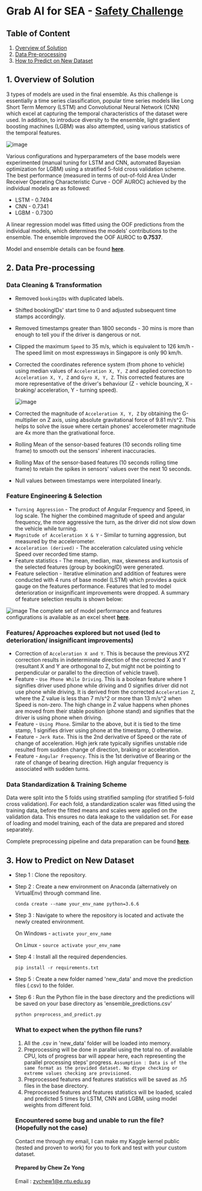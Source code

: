 # Grab AI for SEA - [Safety Challenge](https://www.aiforsea.com/safety)

## Table of Content

1. <a href='#1'> Overview of Solution </a>
2. <a href='#2'> Data Pre-processing </a>
3. <a href='#3'> How to Predict on New Dataset </a>

## <a id='1'> 1. Overview of Solution </a>

3 types of models are used in the final ensemble. As this challenge is essentially a time series classification, popular time series models like Long Short Term Memory (LSTM) and Convolutional Neural Network (CNN) which excel at capturing the temporal characteristics of the dataset were used. In addition, to introduce diversity to the ensemble, light gradient boosting machines (LGBM) was also attempted, using various statistics of the temporal features. 

![image](https://user-images.githubusercontent.com/43180977/59527572-8b3f3400-8f0e-11e9-8259-f702f43be42f.png)

Various configurations and hyperparameters of the base models were experimented (manual tuning for LSTM and CNN, automated Bayesian optimization for LGBM) using a stratified 5-fold cross validation scheme. The best performance (measured in terms of out-of-fold Area Under Receiver Operating Characteristic Curve - OOF AUROC) achieved by the individual models are as followed:
- LSTM - 0.7494
- CNN  - 0.7341
- LGBM - 0.7300

A linear regression model was fitted using the OOF predictions from the individual models, which determines the models' contributions to the ensemble. The ensemble improved the OOF AUROC to **0.7537**.

Model and ensemble details can be found [**here**](https://github.com/Toukenize/grab_aiforsea_safety/tree/master/development_notebooks/model_training).

## <a id='2'> 2. Data Pre-processing </a>

### Data Cleaning & Transformation

- Removed `bookingIDs` with duplicated labels.
- Shifted bookingIDs' start time to 0 and adjusted subsequent time stamps accordingly.
- Removed timestamps greater than 1800 seconds - 30 mins is more than enough to tell you if the driver is dangerous or not.
- Clipped the maximum `Speed` to 35 m/s, which is equivalent to 126 km/h - The speed limit on most expressways in Singapore is only 90 km/h.
- Corrected the coordinates reference system (from phone to vehicle) using median values of `Acceleration X, Y, Z` and applied correction to `Acceleration X, Y, Z` and `Gyro X, Y, Z`. 
  This corrected features are more representative of the driver's behaviour (Z - vehicle bouncing, X - braking/ acceleration, Y - turning speed).
  
  ![image](https://user-images.githubusercontent.com/43180977/59551778-4fa97600-8fb1-11e9-9345-868eee529852.png)

- Corrected the magnitude of `Acceleration X, Y, Z` by obtaining the G-multiplier on Z axis, using absolute gravitational force of 9.81 m/s^2. This helps to solve the issue where certain phones' accelerometer magnitude are 4x more than the grativational force.
- Rolling Mean of the sensor-based features (10 seconds rolling time frame) to smooth out the sensors' inherent inaccuracies.
- Rolling Max of the sensor-based features (10 seconds rolling time frame) to retain the spikes in sensors' values over the next 10 seconds.
- Null values between timestamps were interpolated linearly.

### Feature Engineering & Selection

- `Turning Aggression` - The product of Angular Frequency and Speed, in log scale. The higher the combined magnitude of speed and angular frequency, the more aggressive the turn, as the driver did not slow down the vehicle while turning.
- `Magnitude of Acceleration X & Y` - Similar to turning aggression, but measured by the accelerometer.
- `Acceleration (derived)` - The acceleration calculated using vehicle Speed over recorded time stamp.
- Feature statistics - The mean, median, max, skewness and kurtosis of the selected features (group by bookingID) were generated.
- Feature selection - Iterative elimination and addition of features were conducted with 4 runs of base model (LSTM) which provides a quick gauge on the features performance. Features that led to model deterioration or insignificant improvements were dropped. A summary of feature selection results is shown below:

![image](https://user-images.githubusercontent.com/43180977/59551962-db240680-8fb3-11e9-9a00-c21f2f3c626e.png)
The complete set of model performance and features configurations is available as an excel sheet [**here**](https://github.com/Toukenize/grab_aiforsea_safety/blob/master/development_notebooks/model_training/feature_selection_using_lstm_baseline.xlsx).

### Features/ Approaches explored but not used (led to deterioration/ insignificant improvements)
- Correction of `Acceleration X and Y`. This is because the previous XYZ correction results in indeterminate direction of the corrected X and Y (resultant X and Y are orthogonal to Z, but might not be pointing to perpendicular or parallel to the direction of vehicle travel). 
- Feature - `Use Phone While Driving`. This is a boolean feature where 1 signifies driver used phone while driving and 0 signifies driver did not use phone while driving. It is derived from the corrected `Acceleration Z`, where the Z value is less than 7 m/s^2 or more than 13 m/s^2 when Speed is non-zero. The high change in Z value happens when phones are moved from their stable position (phone stand) and signifies that the driver is using phone when driving.
- Feature - `Using Phone`. Similar to the above, but it is tied to the time stamp, 1 signifies driver using phone at the timestamp, 0 otherwise.
- Feature - `Jerk Rate`. This is the 2nd derivative of Speed or the rate of change of acceleration. High jerk rate typically signifies unstable ride resulted from sudden change of direction, braking or acceleration.
- Feature - `Angular Frequency`. This is the 1st derivative of Bearing or the rate of change of bearing direction. High angular frequency is associated with sudden turns.


### Data Standardization & Training Scheme

Data were split into the 5 folds using stratified sampling (for stratified 5-fold cross validation). For each fold, a standardization scaler was fitted using the training data, before the fitted means and scales were applied on the validation data. This ensures no data leakage to the validation set. For ease of loading and model training, each of the data are prepared and stored separately.

Complete preprocessing pipeline and data preparation can be found [**here**](https://github.com/Toukenize/grab_aiforsea_safety/tree/master/development_notebooks/feature_preprocessing_engineering).

## <a id='3'> 3. How to Predict on New Dataset </a>

- Step 1 : Clone the repository.

- Step 2 : Create a new environment on Anaconda (alternatively on VirtualEnv) through command line. 

  `conda create --name your_env_name python=3.6.6`

- Step 3 : Navigate to where the repository is located and activate the newly created environment.

  On Windows -
  `activate your_env_name`

  On Linux -
  `source activate your_env_name`

- Step 4 : Install all the required dependencies.

  `pip install -r requirements.txt`

- Step 5 : Create a new folder named 'new_data' and move the prediction files (.csv) to the folder.

- Step 6 : Run the Python file in the base directory and the predictions will be saved on your base directory as 'ensemble_predictions.csv'

  `python preprocess_and_predict.py`
  
  ### What to expect when the python file runs?
  1. All the .csv in 'new_data' folder will be loaded into memory.
  2. Preprocessing will be done in parallel using the total no. of available CPU, lots of progress bar will appear here, each representing the parallel processing steps' progress. `Assumption : Data is of the same format as the provided dataset. No dtype checking or extreme values checking are provisioned.`
  3. Preprocessed features and features statistics will be saved as .h5 files in the base directory.
  4. Preprocessed features and features statistics will be loaded, scaled and predicted 5 times by LSTM, CNN and LGBM, using model weights from different fold.
  
  ### Encountered some bug and unable to run the file? (Hopefully not the case)
  
  Contact me through my email, I can make my Kaggle kernel public (tested and proven to work) for you to fork and test with your custom dataset. 
  
  #### Prepared by Chew Ze Yong
  Email : zychew1@e.ntu.edu.sg
